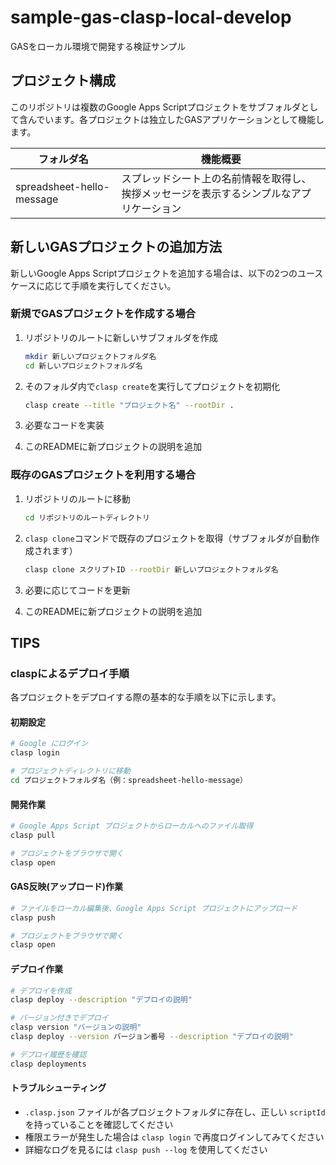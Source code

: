 # sample-gas-clasp-local-develop

GASをローカル環境で開発する検証サンプル

## プロジェクト構成

このリポジトリは複数のGoogle Apps Scriptプロジェクトをサブフォルダとして含んでいます。各プロジェクトは独立したGASアプリケーションとして機能します。

|        フォルダ名         |                                         機能概要                                         |
| ------------------------- | ---------------------------------------------------------------------------------------- |
| spreadsheet-hello-message | スプレッドシート上の名前情報を取得し、挨拶メッセージを表示するシンプルなアプリケーション |

## 新しいGASプロジェクトの追加方法

新しいGoogle Apps Scriptプロジェクトを追加する場合は、以下の2つのユースケースに応じて手順を実行してください。

### 新規でGASプロジェクトを作成する場合

1. リポジトリのルートに新しいサブフォルダを作成
   ```bash
   mkdir 新しいプロジェクトフォルダ名
   cd 新しいプロジェクトフォルダ名
   ```

2. そのフォルダ内で`clasp create`を実行してプロジェクトを初期化
   ```bash
   clasp create --title "プロジェクト名" --rootDir .
   ```

3. 必要なコードを実装

4. このREADMEに新プロジェクトの説明を追加

### 既存のGASプロジェクトを利用する場合

1. リポジトリのルートに移動
   ```bash
   cd リポジトリのルートディレクトリ
   ```

2. `clasp clone`コマンドで既存のプロジェクトを取得（サブフォルダが自動作成されます）
   ```bash
   clasp clone スクリプトID --rootDir 新しいプロジェクトフォルダ名
   ```

3. 必要に応じてコードを更新

4. このREADMEに新プロジェクトの説明を追加

## TIPS

### claspによるデプロイ手順

各プロジェクトをデプロイする際の基本的な手順を以下に示します。

#### 初期設定

```bash
# Google にログイン
clasp login

# プロジェクトディレクトリに移動
cd プロジェクトフォルダ名（例：spreadsheet-hello-message）
```

#### 開発作業

```bash
# Google Apps Script プロジェクトからローカルへのファイル取得
clasp pull

# プロジェクトをブラウザで開く
clasp open
```

#### GAS反映(アップロード)作業

```bash
# ファイルをローカル編集後、Google Apps Script プロジェクトにアップロード
clasp push

# プロジェクトをブラウザで開く
clasp open
```

#### デプロイ作業

```bash
# デプロイを作成
clasp deploy --description "デプロイの説明"

# バージョン付きでデプロイ
clasp version "バージョンの説明"
clasp deploy --version バージョン番号 --description "デプロイの説明"

# デプロイ履歴を確認
clasp deployments
```

#### トラブルシューティング

- `.clasp.json` ファイルが各プロジェクトフォルダに存在し、正しい `scriptId` を持っていることを確認してください
- 権限エラーが発生した場合は `clasp login` で再度ログインしてみてください
- 詳細なログを見るには `clasp push --log` を使用してください
